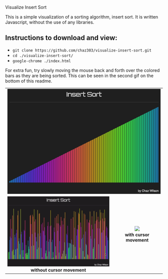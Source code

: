  Visualize Insert Sort

This is a simple visualization of a sorting algorithm, insert sort. It is written Javascript, without the use of any libraries.

## Instructions to download and view:

* `git clone https://github.com/chaz303/visualize-insert-sort.git`
* `cd ./visualize-insert-sort/`
* `google-chrome ./index.html`

For extra fun, try slowly moving the mouse back and forth over the colored bars as they are being sorted. This can be seen in the second gif on the bottom of this readme.

<table width="width:100%">
 <tr><td colspan="2">
<img src="./img/insertsort.png">
 </td></tr>
  <tr>
   <td align="center"><img src="./img/insertsort1.gif"><br><b>without cursor movement</b></td>
    <td align="center"><img src="./img/insertsort2.gif"><br><b>with cursor movement</b></td>
   <tr>
 </table>
</div>

